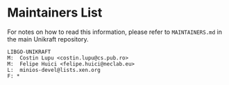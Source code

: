 Maintainers List
================

For notes on how to read this information, please refer to `MAINTAINERS.md` in
the main Unikraft repository.

	LIBGO-UNIKRAFT
	M:	Costin Lupu <costin.lupu@cs.pub.ro>
	M:	Felipe Huici <felipe.huici@neclab.eu>
	L:	minios-devel@lists.xen.org
	F: *
